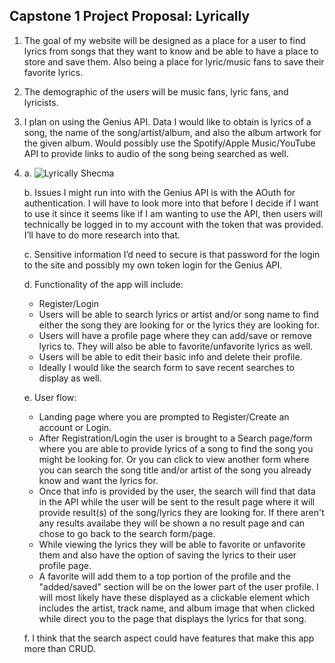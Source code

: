 ## Capstone 1 Project Proposal: Lyrically

1. The goal of my website will be designed as a place for a user to find lyrics from songs that they want to know and be able to have a place to store and save them. Also being a place for lyric/music fans to save their favorite lyrics.

2. The demographic of the users will be music fans, lyric fans, and lyricists. 

3. I plan on using the Genius API. Data I would like to obtain is lyrics of a song, the name of the song/artist/album, and also the album artwork for the given album. Would possibly use the Spotify/Apple Music/YouTube API to provide links to audio of the song being searched as well.

4. a.  ![Lyrically Shecma](https://github.com/rylandinthesun/Lyrically/blob/main/lyrically_schema.png)

   b.  Issues I might run into with the Genius API is with the AOuth for authentication. I will have to look more into that before I decide if I want to use it since it seems like if I am wanting to use the API, then users will technically be logged in to my account with the token that was provided. I’ll have to do more research into that.
   
   c.  Sensitive information I’d need to secure is that password for the login to the site and possibly my own token login for the Genius API.
   
   d.  Functionality of the app will include:
      
      *  Register/Login
      *  Users will be able to search lyrics or artist and/or song name to find either the song they are looking for or the lyrics they are looking for.
      *  Users will have a profile page where they can add/save or remove lyrics to. They will also be able to  favorite/unfavorite lyrics as well.
      *  Users will be able to edit their basic info and delete their profile.
      *  Ideally I would like the search form to save recent searches to display as well.

   e.  User flow:
      
      *  Landing page where you are prompted to Register/Create an account or Login.
      *  After Registration/Login the user is brought to a Search page/form where you are able to provide lyrics of a song to find the song you might be looking for. Or you can click to view another form where you can search the song title and/or artist of the song you already know and want the lyrics for.
      *  Once that info is provided by the user, the search will find that data in the API while the user will be sent to the result page where it will provide result(s) of the song/lyrics they are looking for. If there aren't any results availabe they will be shown a no result page and can chose to go back to the search form/page.
      *  While viewing the lyrics they will be able to favorite or unfavorite them and also have the option of saving the lyrics to their user profile page. 
      *  A favorite will add them to a top portion of the profile and the "added/saved" section will be on the lower part of the user profile. I will most likely have these displayed as a clickable element which includes the artist, track name, and album image that when clicked while direct you to the page that displays the lyrics for that song.

   f. I think that the search aspect could have features that make this app more than CRUD.



